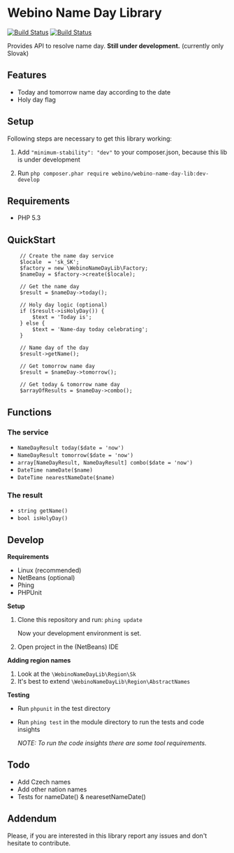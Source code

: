# Webino Name Day Library

[![Build Status](https://secure.travis-ci.org/webino/WebinoNameDayLib.png?branch=master)](http://travis-ci.org/webino/WebinoNameDayLib "Master")
[![Build Status](https://secure.travis-ci.org/webino/WebinoNameDayLib.png?branch=develop)](http://travis-ci.org/webino/WebinoNameDayLib "Develop")

Provides API to resolve name day. **Still under development.** (currently only Slovak)

## Features

  - Today and tomorrow name day according to the date
  - Holy day flag

## Setup

  Following steps are necessary to get this library working:

  1. Add `"minimum-stability": "dev"` to your composer.json, because this lib is under development

  2. Run `php composer.phar require webino/webino-name-day-lib:dev-develop`

## Requirements

  - PHP 5.3

## QuickStart

        // Create the name day service
        $locale  = 'sk_SK';
        $factory = new \WebinoNameDayLib\Factory;
        $nameDay = $factory->create($locale);

        // Get the name day
        $result = $nameDay->today();

        // Holy day logic (optional)
        if ($result->isHolyDay()) {
            $text = 'Today is';
        } else {
            $text = 'Name-day today celebrating';
        }

        // Name day of the day
        $result->getName();

        // Get tomorrow name day
        $result = $nameDay->tomorrow();

        // Get today & tomorrow name day
        $arrayOfResults = $nameDay->combo();

## Functions

### The service

  * `NameDayResult today($date = 'now')`
  * `NameDayResult tomorrow($date = 'now')`
  * `array[NameDayResult, NameDayResult] combo($date = 'now')`
  * `DateTime nameDate($name)`
  * `DateTime nearestNameDate($name)`


### The result

  * `string getName()`
  * `bool isHolyDay()`

## Develop

**Requirements**

  - Linux (recommended)
  - NetBeans (optional)
  - Phing
  - PHPUnit

**Setup**

  1. Clone this repository and run: `phing update`

     Now your development environment is set.

  2. Open project in the (NetBeans) IDE

**Adding region names**

  1. Look at the `\WebinoNameDayLib\Region\Sk`
  2. It's best to extend `\WebinoNameDayLib\Region\AbstractNames`

**Testing**

  - Run `phpunit` in the test directory
  - Run `phing test` in the module directory to run the tests and code insights

    *NOTE: To run the code insights there are some tool requirements.*

## Todo

  - Add Czech names
  - Add other nation names
  - Tests for nameDate() & nearesetNameDate()

## Addendum

Please, if you are interested in this library report any issues and don't hesitate to contribute.

